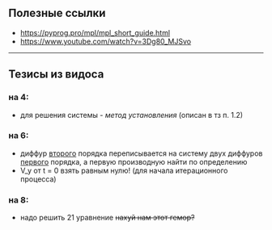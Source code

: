 ## Полезные ссылки
- https://pyprog.pro/mpl/mpl_short_guide.html
- https://www.youtube.com/watch?v=3Dg80_MJSvo
---
## Тезисы из видоса
### на 4: 
- для решения системы - *метод установления* (описан в тз п. 1.2)
### на 6: 
- диффур <ins>второго</ins> порядка переписывается на систему двух диффуров <ins>первого</ins> порядка, а первую производную найти по определению
- V_y от t = 0  взять равным нулю! (для начала итерационного процесса)
### на 8: 
- надо решить 21 уравнение ~~нахуй нам этот гемор?~~
